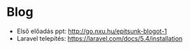 # Blog

- Első előadás ppt: http://go.nxu.hu/epitsunk-blogot-1
- Laravel telepítés: https://laravel.com/docs/5.4/installation
